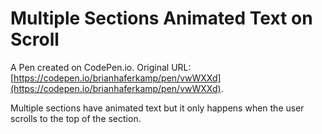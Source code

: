 # Multiple Sections Animated Text on Scroll

A Pen created on CodePen.io. Original URL: [https://codepen.io/brianhaferkamp/pen/vwWXXd](https://codepen.io/brianhaferkamp/pen/vwWXXd).

Multiple sections have animated text but it only happens when the user scrolls to the top of the section.